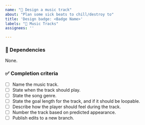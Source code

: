```yaml
---
name: "🎵 Design a music track"
about: "Plan some sick beats to chill/destroy to"
title: 'Design badge: <Badge Name>'
labels: "🎵 Music Tracks"
assignees: ''

---
```


<!-- Pitch the music track in this description. -->

### 🛑 Dependencies
<!-- Are there any issues that need to be completed before this one? -->
None.

### ✅ Completion criteria
- [ ] Name the music track.
- [ ] State when the track should play.
- [ ] State the song genre.
- [ ] State the goal length for the track, and if it should be loopable.
- [ ] Describe how the player should feel during the track.
- [ ] Number the track based on predicted appearance.
- [ ] Publish edits to a new branch. <!-- Don't directly commit to main. -->
<!-- Add anything else deemed necessary. -->

<!--
Here are some useful links for you after you publish this issue:
* Edit music.md from the main branch: https://github.com/DemoDemons/design/edit/main/audio/music.md
-->
